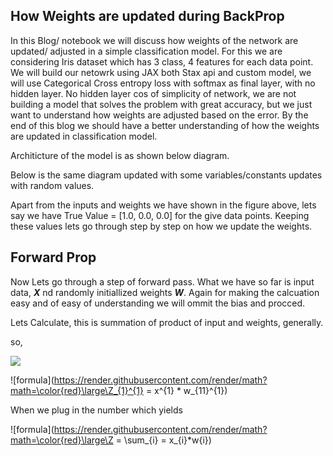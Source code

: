 ## **How Weights are updated during BackProp**


In this Blog/ notebook we will discuss how weights of the network are updated/ adjusted in a simple classification model. For this we are considering Iris dataset which has 3 class, 4 features for each data point. We will build our netowrk using JAX both Stax api and custom model, we will use Categorical Cross entropy loss with softmax as final layer, with no hidden layer. No hidden layer cos of simplicity of network, we are not building a model that solves the problem with great accuracy, but we just want to understand how weights are adjusted based on the error. By the end of this blog we should have a better understanding of how the weights are updated in classification model.

Architicture of the model is as shown below diagram.

Below is the same diagram updated with some variables/constants updates with random values.

Apart from the inputs and weights we have shown in the figure above, lets say we have True Value = [1.0, 0.0, 0.0] for the give data points. Keeping these values lets go through step by step on how we update the weights.

## Forward Prop

Now Lets go through a step of forward pass. What we have so far is input data, ***X*** nd randomly initiallized weights ***W***. Again for making the calcuation easy and of easy of understanding we will ommit the bias and procced. 

Lets Calculate, this is summation of product of input and weights, generally.

so, 

<img src="https://render.githubusercontent.com/render/math?math={\color{black} \displaystyle\Z_{1}^{1} = x^{1} * w_{11}^{1}}">

![formula](https://render.githubusercontent.com/render/math?math=\color{red}\large\Z_{1}^{1} = x^{1} * w_{11}^{1})


When we plug in the number which yields 

![formula](https://render.githubusercontent.com/render/math?math=\color{red}\large\Z = \sum_{i} = x_{i}*w{i})
